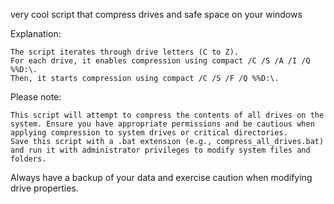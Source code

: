 very cool script that compress drives and safe space on your windows

Explanation:

    The script iterates through drive letters (C to Z).
    For each drive, it enables compression using compact /C /S /A /I /Q %%D:\.
    Then, it starts compression using compact /C /S /F /Q %%D:\.

Please note:

    This script will attempt to compress the contents of all drives on the system. Ensure you have appropriate permissions and be cautious when applying compression to system drives or critical directories.
    Save this script with a .bat extension (e.g., compress_all_drives.bat) and run it with administrator privileges to modify system files and folders.

Always have a backup of your data and exercise caution when modifying drive properties.
